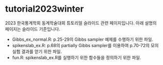 # tutorial2023winter

2023 한국통계학회 동계학술대회 튜토리얼 슬라이드 관련 페이지입니다. 아래 설명의 페이지는 슬라이드 기준입니다.

- Gibbs_ex_normal.R: p.25-29의 Gibbs sampler 예제를 수행하기 위한 파일.
- spikenslab_ex.R: p.68의 partially Gibbs sampler를 이용하여 p.70-72의 모의실험 결과를 얻기 위한 파일.
- fun.R: spikenslab_ex.R를 실행하기 위한 함수들을 정의하기 위한 파일.
